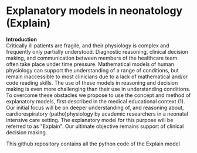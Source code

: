 # Explanatory models in neonatology (Explain)

<b>Introduction</b> <br>
Critically ill patients are fragile, and their physiology is complex and frequently only partially understood. Diagnostic reasoning, clinical decision making, and communication between members of the healthcare team often take place under time pressure. Mathematical models of human physiology can support the understanding of a range of conditions, but remain inaccessible to most clinicians due to a lack of mathematical and/or code reading skills. The use of these models in reasoning and decision making is even more challenging than their use in understanding conditions. To overcome these obstacles we propose to use the concept and method of explanatory models, first described in the medical educational context (1). Our initial focus will be on deeper understanding of, and reasoning about, cardiorespiratory (patho)physiology by academic researchers in a neonatal intensive care setting. The explanatory model for this purpose will be referred to as "Explain".  Our ultimate objective remains support of clinical decision making. 

This github repository contains all the python code of the Explain model

